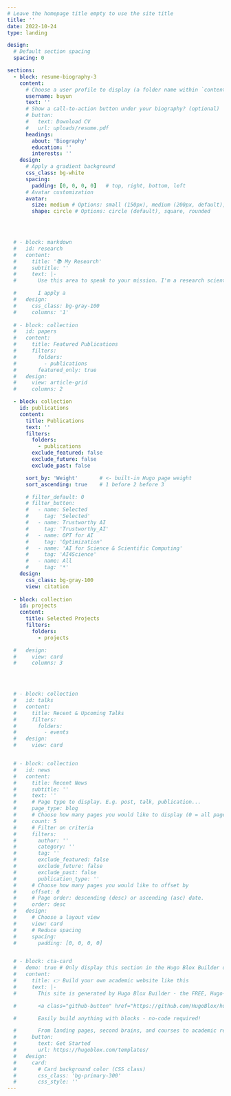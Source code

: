 ```yaml
---
# Leave the homepage title empty to use the site title
title: ''
date: 2022-10-24
type: landing

design:
  # Default section spacing
  spacing: 0

sections:
  - block: resume-biography-3
    content:
      # Choose a user profile to display (a folder name within `content/authors/`)
      username: buyun
      text: ''
      # Show a call-to-action button under your biography? (optional)
      # button:
      #   text: Download CV
      #   url: uploads/resume.pdf
      headings:
        about: 'Biography'
        education: ''
        interests: ''
    design:
      # Apply a gradient background
      css_class: bg-white
      spacing:
        padding: [0, 0, 0, 0]   # top, right, bottom, left
      # Avatar customization
      avatar:
        size: medium # Options: small (150px), medium (200px, default), large (320px), xl (400px), xxl (500px)
        shape: circle # Options: circle (default), square, rounded



  
  # - block: markdown
  #   id: research
  #   content:
  #     title: '📚 My Research'
  #     subtitle: ''
  #     text: |-
  #       Use this area to speak to your mission. I'm a research scientist in the Moonshot team at DeepMind. I blog about machine learning, deep learning, and moonshots.

  #       I apply a 
  #   design:
  #     css_class: bg-gray-100
  #     columns: '1'
      
  # - block: collection
  #   id: papers
  #   content:
  #     title: Featured Publications
  #     filters:
  #       folders:
  #         - publications
  #       featured_only: true
  #   design:
  #     view: article-grid
  #     columns: 2

  - block: collection
    id: publications
    content:
      title: Publications
      text: ''
      filters:
        folders:
          - publications
        exclude_featured: false
        exclude_future: false
        exclude_past: false

      sort_by: 'Weight'       # <- built-in Hugo page weight
      sort_ascending: true    # 1 before 2 before 3

      # filter_default: 0
      # filter_button:
      #   - name: Selected
      #     tag: 'Selected'
      #   - name: Trustworthy AI
      #     tag: 'Trustworthy_AI'
      #   - name: OPT for AI
      #     tag: 'Optimization'
      #   - name: 'AI for Science & Scientific Computing'
      #     tag: 'AI4Science'
      #   - name: All
      #     tag: '*'
    design:
      css_class: bg-gray-100
      view: citation
      
  - block: collection
    id: projects
    content:
      title: Selected Projects
      filters:
        folders:
          - projects

  #   design:
  #     view: card
  #     columns: 3



    
  # - block: collection
  #   id: talks
  #   content:
  #     title: Recent & Upcoming Talks
  #     filters:
  #       folders:
  #         - events
  #   design:
  #     view: card


  # - block: collection
  #   id: news
  #   content:
  #     title: Recent News
  #     subtitle: ''
  #     text: ''
  #     # Page type to display. E.g. post, talk, publication...
  #     page_type: blog
  #     # Choose how many pages you would like to display (0 = all pages)
  #     count: 5
  #     # Filter on criteria
  #     filters:
  #       author: ''
  #       category: ''
  #       tag: ''
  #       exclude_featured: false
  #       exclude_future: false
  #       exclude_past: false
  #       publication_type: ''
  #     # Choose how many pages you would like to offset by
  #     offset: 0
  #     # Page order: descending (desc) or ascending (asc) date.
  #     order: desc
  #   design:
  #     # Choose a layout view
  #     view: card
  #     # Reduce spacing
  #     spacing:
  #       padding: [0, 0, 0, 0]


  # - block: cta-card
  #   demo: true # Only display this section in the Hugo Blox Builder demo site
  #   content:
  #     title: 👉 Build your own academic website like this
  #     text: |-
  #       This site is generated by Hugo Blox Builder - the FREE, Hugo-based open source website builder trusted by 250,000+ academics like you.

  #       <a class="github-button" href="https://github.com/HugoBlox/hugo-blox-builder" data-color-scheme="no-preference: light; light: light; dark: dark;" data-icon="octicon-star" data-size="large" data-show-count="true" aria-label="Star HugoBlox/hugo-blox-builder on GitHub">Star</a>

  #       Easily build anything with blocks - no-code required!

  #       From landing pages, second brains, and courses to academic resumés, conferences, and tech blogs.
  #     button:
  #       text: Get Started
  #       url: https://hugoblox.com/templates/
  #   design:
  #     card:
  #       # Card background color (CSS class)
  #       css_class: 'bg-primary-300'
  #       css_style: ''
---
```

